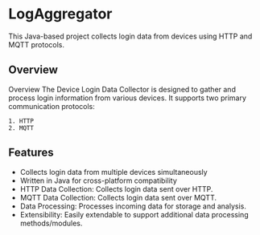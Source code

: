 # LogAggregator

This Java-based project collects login data from devices using HTTP and MQTT protocols.
## Overview

Overview
The Device Login Data Collector is designed to gather and process login information from various devices. It supports two primary communication protocols:
    
    1. HTTP
    2. MQTT
## Features

- Collects login data from multiple devices simultaneously
- Written in Java for cross-platform compatibility
- HTTP Data Collection: Collects login data sent over HTTP.
- MQTT Data Collection: Collects login data sent over MQTT.
- Data Processing: Processes incoming data for storage and analysis.
- Extensibility: Easily extendable to support additional data processing methods/modules.
